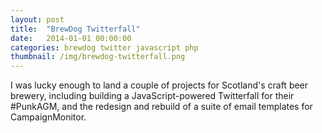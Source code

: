 ```yaml
---
layout: post
title:  "BrewDog Twitterfall"
date:   2014-01-01 00:00:00
categories: brewdog twitter javascript php
thumbnail: /img/brewdog-twitterfall.png
---
```


I was lucky enough to land a couple of projects for Scotland's craft beer brewery, including building a JavaScript-powered Twitterfall for their #PunkAGM, and the redesign and rebuild of a suite of email templates for CampaignMonitor.